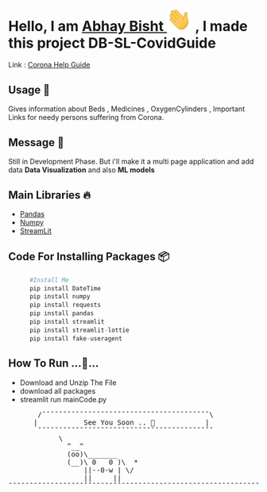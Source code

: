 # Hello, I am <a href="https://www.linkedin.com/in/abhay-bisht-042662177/">Abhay Bisht </a><img src="https://raw.githubusercontent.com/ABSphreak/ABSphreak/master/gifs/Hi.gif" width="50px"> , I made this project DB-SL-CovidGuide

Link : <a href="https://share.streamlit.io/abhay108bisht/ds-sl-covidguide/main/mainCode.py">Corona Help Guide</a>
      
## Usage 🏢
Gives information about Beds , Medicines , OxygenCylinders , Important Links for needy persons suffering from Corona.

## Message 📃
Still in Development Phase. But i'll make it a multi page application and add data **Data Visualization**  and also **ML models**

## Main Libraries 🔥
- <a href="https://pandas.pydata.org/docs/user_guide/index.html">Pandas</a> 
- <a href="https://numpy.org/doc/stable/user/index.html#user">Numpy</a> 
- <a href="https://docs.streamlit.io/">StreamLit</a> 

## Code For Installing Packages 📦
```python
      #Install Me
      pip install DateTime
      pip install numpy
      pip install requests
      pip install pandas
      pip install streamlit
      pip install streamlit-lottie
      pip install fake-useragent
```

## How To Run ...🏃...
- Download and Unzip The File
- download all packages
- streamlit run mainCode.py


<pre>
       /ˆˆˆˆˆˆˆˆˆˆˆˆˆˆˆˆˆˆˆˆˆˆˆˆˆˆˆˆˆˆˆˆˆˆˆˆˆˆˆˆ\
      |           See You Soon .. 🤝            |
       ˇˇˇˇˇˇˇˇˇˇˇˇˇˇˇˇˇˇˇˇˇˇˇˇˇˇˇˇˇˇˇˇˇˇˇˇˇˇˇˇˇˇ
            \
              ^__^
              (oo)\_______
              (__)\ 0   0 )\  *
                  ||--0-w | \/                                                                       
                  ||     ||                                                                    Abhay Bisht ^.^
ˆˆˆˆˆˆˆˆˆˆˆˆˆˆˆˆˆˆˆˆˆˆˆˆˆˆˆˆˆˆˆˆˆˆˆˆˆˆˆˆˆˆˆˆˆˆˆˆˆˆˆˆˆˆˆˆˆˆˆˆˆˆˆˆˆˆˆˆˆˆˆˆˆˆˆˆˆˆˆˆˆˆˆˆˆˆˆˆˆˆˆˆˆˆˆˆˆˆˆˆˆˆˆˆˆˆˆˆˆˆ
</pre>
